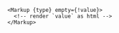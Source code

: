 
```svelte label="markup/css structure"
<Markup {type} empty={!value}>
  <!-- render `value` as html -->
</Markup>
```
